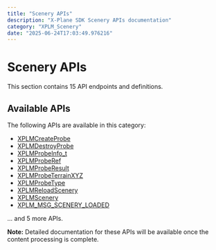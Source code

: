 ```yaml
---
title: "Scenery APIs"
description: "X-Plane SDK Scenery APIs documentation"
category: "XPLM_Scenery"
date: "2025-06-24T17:03:49.976216"
---
```


# Scenery APIs

This section contains 15 API endpoints and definitions.

## Available APIs

The following APIs are available in this category:

- [XPLMCreateProbe](https://developer.x-plane.com/sdk/XPLMCreateProbe/)
- [XPLMDestroyProbe](https://developer.x-plane.com/sdk/XPLMDestroyProbe/)
- [XPLMProbeInfo_t](https://developer.x-plane.com/sdk/XPLMProbeInfo_t/)
- [XPLMProbeRef](https://developer.x-plane.com/sdk/XPLMProbeRef/)
- [XPLMProbeResult](https://developer.x-plane.com/sdk/XPLMProbeResult/)
- [XPLMProbeTerrainXYZ](https://developer.x-plane.com/sdk/XPLMProbeTerrainXYZ/)
- [XPLMProbeType](https://developer.x-plane.com/sdk/XPLMProbeType/)
- [XPLMReloadScenery](https://developer.x-plane.com/sdk/XPLMReloadScenery/)
- [XPLMScenery](https://developer.x-plane.com/sdk/XPLMScenery/)
- [XPLM_MSG_SCENERY_LOADED](https://developer.x-plane.com/sdk/XPLM_MSG_SCENERY_LOADED/)

... and 5 more APIs.

**Note:** Detailed documentation for these APIs will be available once the content processing is complete.

